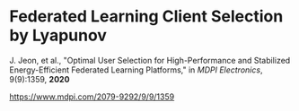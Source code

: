 # Federated Learning Client Selection by Lyapunov
J. Jeon, et al., "Optimal User Selection for High-Performance and Stabilized Energy-Efficient Federated Learning Platforms," in *MDPI Electronics*, 9(9):1359, **2020**

https://www.mdpi.com/2079-9292/9/9/1359
